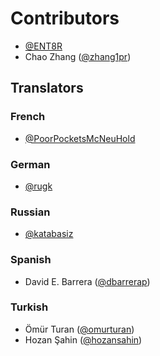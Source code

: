 # Contributors

- [@ENT8R](https://github.com/ENT8R)
- Chao Zhang ([@zhang1pr](https://github.com/zhang1pr))

## Translators

### French

- [@PoorPocketsMcNeuHold](https://github.com/PoorPocketsMcNeuHold)

### German

- [@rugk](https://github.com/rugk)

### Russian

- [@katabasiz](https://github.com/katabasiz)

### Spanish

- David E. Barrera ([@dbarrerap](https://github.com/dbarrerap))

### Turkish

- Ömür Turan ([@omurturan](https://github.com/omurturan))
- Hozan Şahin ([@hozansahin](https://github.com/hozansahin))
